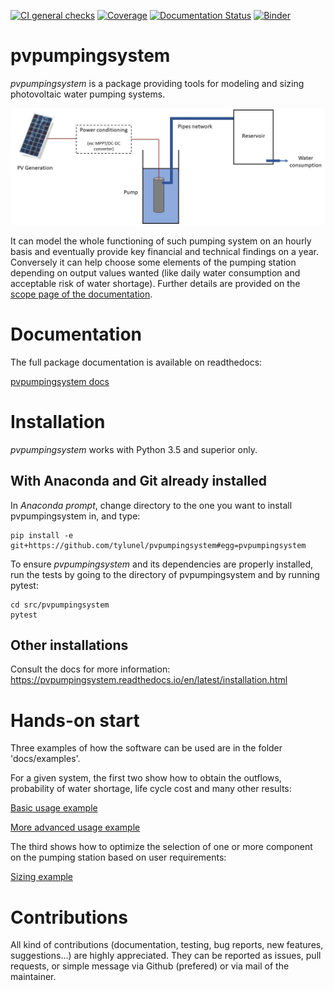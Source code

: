 [![CI general checks](https://github.com/tylunel/pvpumpingsystem/workflows/CI%20general%20checks/badge.svg)](https://github.com/tylunel/pvpumpingsystem/actions)
[![Coverage](https://codecov.io/gh/tylunel/pvpumpingsystem/branch/master/graph/badge.svg)](https://codecov.io/gh/tylunel/pvpumpingsystem)
[![Documentation Status](https://readthedocs.org/projects/pvpumpingsystem/badge/?version=latest)](https://pvpumpingsystem.readthedocs.io/en/latest/?badge=latest)
[![Binder](https://mybinder.org/badge_logo.svg)](https://mybinder.org/v2/gh/tylunel/pvpumpingsystem/master)

# pvpumpingsystem
*pvpumpingsystem* is a package providing tools for modeling and sizing
photovoltaic water pumping systems.

![Schema of a PV pumping system](/docs/images/schema_pvps.jpg)

It can model the whole functioning of such pumping system on an hourly basis
and eventually provide key financial and technical findings on a year.
Conversely it can help choose some elements of the pumping station
depending on output values wanted (like daily water consumption and
acceptable risk of water shortage). Further details are provided on the [scope page of the documentation](https://pvpumpingsystem.readthedocs.io/en/latest/package_overview.html).


# Documentation
The full package documentation is available on readthedocs:

[pvpumpingsystem docs](https://pvpumpingsystem.readthedocs.io/en/latest/?badge=latest)


# Installation
*pvpumpingsystem* works with Python 3.5 and superior only.

## With Anaconda and Git already installed

In *Anaconda prompt*, change directory to the one you want to install
pvpumpingsystem in, and type:
```
pip install -e git+https://github.com/tylunel/pvpumpingsystem#egg=pvpumpingsystem
```

To ensure *pvpumpingsystem* and its dependencies are properly installed,
run the tests by going to the directory of pvpumpingsystem and
by running pytest:
```
cd src/pvpumpingsystem
pytest
```

## Other installations
Consult the docs for more information:
https://pvpumpingsystem.readthedocs.io/en/latest/installation.html


# Hands-on start

Three examples of how the software can be used are in the folder
'docs/examples'.

For a given system, the first two show how to obtain the outflows,
probability of water shortage, life cycle cost and many other results:

[Basic usage example](https://nbviewer.jupyter.org/github/tylunel/pvpumpingsystem/blob/master/docs/examples/simulation_tunis_basic.ipynb)

[More advanced usage example](https://nbviewer.jupyter.org/github/tylunel/pvpumpingsystem/blob/master/docs/examples/simulation_tunis_advanced.ipynb)

The third shows how to optimize the selection of one or more component
on the pumping station based on user requirements:

[Sizing example](https://nbviewer.jupyter.org/github/tylunel/pvpumpingsystem/blob/master/docs/examples/sizing_example.ipynb)


# Contributions

All kind of contributions (documentation, testing, bug reports,
new features, suggestions...) are highly appreciated.
They can be reported as issues, pull requests, or simple message via
Github (prefered) or via mail of the maintainer.
